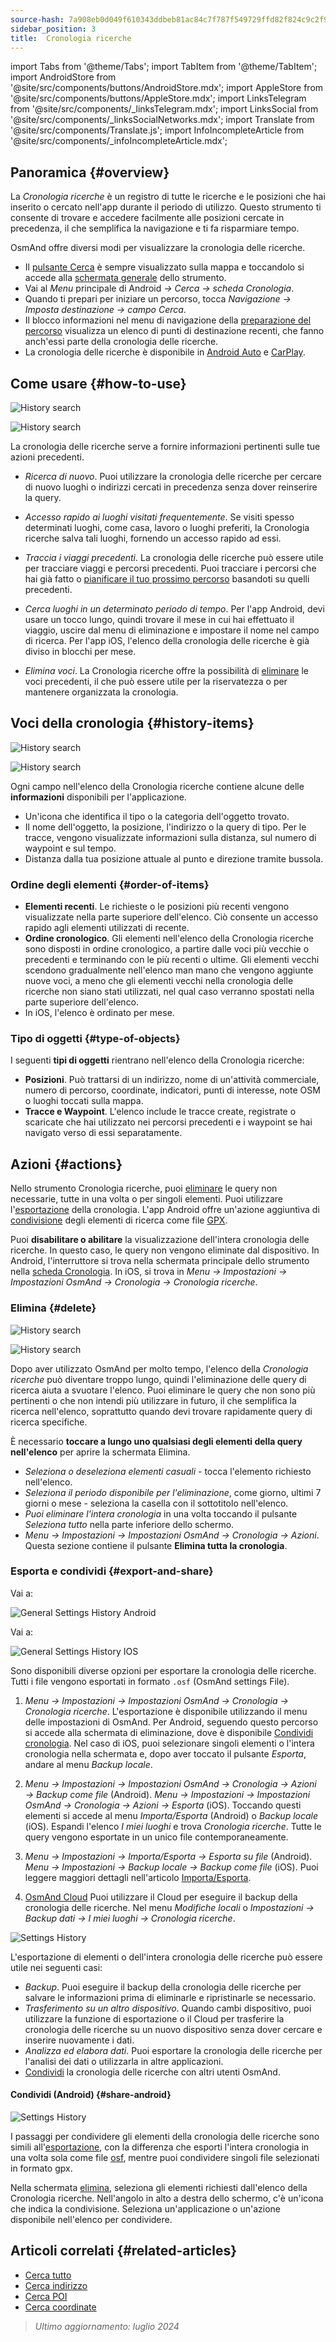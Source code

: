 ```yaml
---
source-hash: 7a908eb0d049f610343ddbeb81ac84c7f787f549729ffd82f824c9c2f9bd25d6
sidebar_position: 3
title:  Cronologia ricerche
---
```

import Tabs from '@theme/Tabs';
import TabItem from '@theme/TabItem';
import AndroidStore from '@site/src/components/buttons/AndroidStore.mdx';
import AppleStore from '@site/src/components/buttons/AppleStore.mdx';
import LinksTelegram from '@site/src/components/_linksTelegram.mdx';
import LinksSocial from '@site/src/components/_linksSocialNetworks.mdx';
import Translate from '@site/src/components/Translate.js';
import InfoIncompleteArticle from '@site/src/components/_infoIncompleteArticle.mdx';


## Panoramica {#overview}

La *Cronologia ricerche* è un registro di tutte le ricerche e le posizioni che hai inserito o cercato nell'app durante il periodo di utilizzo. Questo strumento ti consente di trovare e accedere facilmente alle posizioni cercate in precedenza, il che semplifica la navigazione e ti fa risparmiare tempo.

OsmAnd offre diversi modi per visualizzare la cronologia delle ricerche.

- Il [pulsante Cerca](../widgets/map-buttons.md#search) è sempre visualizzato sulla mappa e toccandolo si accede alla [schermata generale](#how-to-use) dello strumento.
- Vai al *Menu* principale di Android *→ Cerca → scheda Cronologia*.
- Quando ti prepari per iniziare un percorso, tocca *Navigazione → Imposta destinazione → campo Cerca*.
- Il blocco informazioni nel menu di navigazione della [preparazione del percorso](../navigation/setup/route-navigation.md#navigation-menu) visualizza un elenco di punti di destinazione recenti, che fanno anch'essi parte della cronologia delle ricerche.
- La cronologia delle ricerche è disponibile in [Android Auto](../navigation/auto-car.md#search) e [CarPlay](../navigation/car-play.md#search).


## Come usare {#how-to-use}

<Tabs groupId="operating-systems">

<TabItem value="android" label="Android">

![History search](@site/static/img/search/history_search_android.png)

</TabItem>

<TabItem value="ios" label="iOS">

![History search](@site/static/img/search/history_search_ios.png)

</TabItem>

</Tabs>

La cronologia delle ricerche serve a fornire informazioni pertinenti sulle tue azioni precedenti.

- *Ricerca di nuovo*. Puoi utilizzare la cronologia delle ricerche per cercare di nuovo luoghi o indirizzi cercati in precedenza senza dover reinserire la query.

- *Accesso rapido ai luoghi visitati frequentemente*. Se visiti spesso determinati luoghi, come casa, lavoro o luoghi preferiti, la Cronologia ricerche salva tali luoghi, fornendo un accesso rapido ad essi.

- *Traccia i viaggi precedenti*. La cronologia delle ricerche può essere utile per tracciare viaggi e percorsi precedenti. Puoi tracciare i percorsi che hai già fatto o [pianificare il tuo prossimo percorso](../plan-route/create-route.md) basandoti su quelli precedenti.

- *Cerca luoghi in un determinato periodo di tempo*. Per l'app Android, devi usare un tocco lungo, quindi trovare il mese in cui hai effettuato il viaggio, uscire dal menu di eliminazione e impostare il nome nel campo di ricerca. Per l'app iOS, l'elenco della cronologia delle ricerche è già diviso in blocchi per mese.

- *Elimina voci*. La Cronologia ricerche offre la possibilità di [eliminare](#delete) le voci precedenti, il che può essere utile per la riservatezza o per mantenere organizzata la cronologia.


## Voci della cronologia {#history-items}

<Tabs groupId="operating-systems">

<TabItem value="android" label="Android">

![History search](@site/static/img/search/history_search_android.png)

</TabItem>

<TabItem value="ios" label="iOS">

![History search](@site/static/img/search/history_search_ios.png)

</TabItem>

</Tabs>

Ogni campo nell'elenco della Cronologia ricerche contiene alcune delle **informazioni** disponibili per l'applicazione.

- Un'icona che identifica il tipo o la categoria dell'oggetto trovato.
- Il nome dell'oggetto, la posizione, l'indirizzo o la query di tipo. Per le tracce, vengono visualizzate informazioni sulla distanza, sul numero di waypoint e sul tempo.
- Distanza dalla tua posizione attuale al punto e direzione tramite bussola.


### Ordine degli elementi {#order-of-items}

- **Elementi recenti**. Le richieste o le posizioni più recenti vengono visualizzate nella parte superiore dell'elenco. Ciò consente un accesso rapido agli elementi utilizzati di recente.
- **Ordine cronologico**. Gli elementi nell'elenco della Cronologia ricerche sono disposti in ordine cronologico, a partire dalle voci più vecchie o precedenti e terminando con le più recenti o ultime. Gli elementi vecchi scendono gradualmente nell'elenco man mano che vengono aggiunte nuove voci, a meno che gli elementi vecchi nella cronologia delle ricerche non siano stati utilizzati, nel qual caso verranno spostati nella parte superiore dell'elenco.
- In iOS, l'elenco è ordinato per mese.

### Tipo di oggetti {#type-of-objects}

I seguenti **tipi di oggetti** rientrano nell'elenco della Cronologia ricerche:

- **Posizioni**. Può trattarsi di un indirizzo, nome di un'attività commerciale, numero di percorso, coordinate, indicatori, punti di interesse, note OSM o luoghi toccati sulla mappa.
- **Tracce e Waypoint**. L'elenco include le tracce create, registrate o scaricate che hai utilizzato nei percorsi precedenti e i waypoint se hai navigato verso di essi separatamente.


## Azioni {#actions}

Nello strumento Cronologia ricerche, puoi [eliminare](#delete) le query non necessarie, tutte in una volta o per singoli elementi. Puoi utilizzare l'[esportazione](#export-and-share) della cronologia. L'app Android offre un'azione aggiuntiva di [condivisione](#share-android) degli elementi di ricerca come file [GPX](../../technical/osmand-file-formats/osmand-gpx.md).

Puoi **disabilitare o abilitare** la visualizzazione dell'intera cronologia delle ricerche. In questo caso, le query non vengono eliminate dal dispositivo. In Android, l'interruttore si trova nella schermata principale dello strumento nella [scheda Cronologia](#overview). In iOS, si trova in *Menu → Impostazioni → Impostazioni OsmAnd → Cronologia → Cronologia ricerche*.


### Elimina {#delete}

<Tabs groupId="operating-systems">

<TabItem value="android" label="Android">

![History search](@site/static/img/search/history_search_delete_andr.png)

</TabItem>

<TabItem value="ios" label="iOS">

![History search](@site/static/img/search/history_search_delete_ios.png)

</TabItem>

</Tabs>

Dopo aver utilizzato OsmAnd per molto tempo, l'elenco della *Cronologia ricerche* può diventare troppo lungo, quindi l'eliminazione delle query di ricerca aiuta a svuotare l'elenco. Puoi eliminare le query che non sono più pertinenti o che non intendi più utilizzare in futuro, il che semplifica la ricerca nell'elenco, soprattutto quando devi trovare rapidamente query di ricerca specifiche.

È necessario **toccare a lungo uno qualsiasi degli elementi della query nell'elenco** per aprire la schermata Elimina.

- *Seleziona o deseleziona elementi casuali* - tocca l'elemento richiesto nell'elenco.
- *Seleziona il periodo disponibile per l'eliminazione*, come giorno, ultimi 7 giorni o mese - seleziona la casella con il sottotitolo nell'elenco.
- *Puoi eliminare l'intera cronologia* in una volta toccando il pulsante *Seleziona tutto* nella parte inferiore dello schermo.
- *Menu → Impostazioni → Impostazioni OsmAnd → Cronologia → Azioni*. Questa sezione contiene il pulsante **Elimina tutta la cronologia**.


### Esporta e condividi {#export-and-share}

<Tabs groupId="operating-systems">

<TabItem value="android" label="Android">

Vai a: *<Translate android="true" ids="shared_string_menu,shared_string_settings,osmand_settings,shared_string_history"/>*

![General Settings History Android](@site/static/img/personal/profiles/general_settings_history_android.png)

</TabItem>

<TabItem value="ios" label="iOS">

Vai a: *<Translate android="true" ids="shared_string_menu,shared_string_settings,osmand_settings,shared_string_history"/>*

![General Settings History IOS](@site/static/img/personal/profiles/history_settings_ios.png)

</TabItem>

</Tabs>

Sono disponibili diverse opzioni per esportare la cronologia delle ricerche. Tutti i file vengono esportati in formato `.osf` (OsmAnd settings File).

1. *Menu → Impostazioni → Impostazioni OsmAnd → Cronologia → Cronologia ricerche*.
L'esportazione è disponibile utilizzando il menu delle impostazioni di OsmAnd. Per Android, seguendo questo percorso si accede alla schermata di eliminazione, dove è disponibile [Condividi cronologia](#share-android). Nel caso di iOS, puoi selezionare singoli elementi o l'intera cronologia nella schermata e, dopo aver toccato il pulsante *Esporta*, andare al menu *Backup locale*.

2. *Menu → Impostazioni → Impostazioni OsmAnd → Cronologia → Azioni → Backup come file* (Android).
*Menu → Impostazioni → Impostazioni OsmAnd → Cronologia → Azioni → Esporta* (iOS).
Toccando questi elementi si accede al menu *Importa/Esporta* (Android) o *Backup locale* (iOS). Espandi l'elenco *I miei luoghi* e trova *Cronologia ricerche*. Tutte le query vengono esportate in un unico file contemporaneamente.

3. *Menu → Impostazioni → Importa/Esporta → Esporta su file* (Android).
*Menu → Impostazioni → Backup locale → Backup come file* (iOS).
Puoi leggere maggiori dettagli nell'articolo [Importa/Esporta](../personal/import-export.md#export).

4. [OsmAnd Cloud](../personal/osmand-cloud.md#select-data-to-back-up)
Puoi utilizzare il Cloud per eseguire il backup della cronologia delle ricerche. Nel menu *Modifiche locali* o *Impostazioni → Backup dati → I miei luoghi → Cronologia ricerche*.

![Settings History](@site/static/img/search/history_search_share_andr.png)

L'esportazione di elementi o dell'intera cronologia delle ricerche può essere utile nei seguenti casi:

- *Backup*. Puoi eseguire il backup della cronologia delle ricerche per salvare le informazioni prima di eliminarle e ripristinarle se necessario.
- *Trasferimento su un altro dispositivo*. Quando cambi dispositivo, puoi utilizzare la funzione di esportazione o il Cloud per trasferire la cronologia delle ricerche su un nuovo dispositivo senza dover cercare e inserire nuovamente i dati.
- *Analizza ed elabora dati*. Puoi esportare la cronologia delle ricerche per l'analisi dei dati o utilizzarla in altre applicazioni.
- [Condividi](#share-android) la cronologia delle ricerche con altri utenti OsmAnd.


#### Condividi (Android) {#share-android}

![Settings History](@site/static/img/search/history_search_share_andr.png)

I passaggi per condividere gli elementi della cronologia delle ricerche sono simili all'[esportazione](#export-and-share), con la differenza che esporti l'intera cronologia in una volta sola come file [osf](../../technical/osmand-file-formats/osmand-osf.md), mentre puoi condividere singoli file selezionati in formato gpx.

Nella schermata [elimina](#delete), seleziona gli elementi richiesti dall'elenco della Cronologia ricerche. Nell'angolo in alto a destra dello schermo, c'è un'icona che indica la condivisione. Seleziona un'applicazione o un'azione disponibile nell'elenco per condividere.


## Articoli correlati {#related-articles}

- [Cerca tutto](./search-all.md)
- [Cerca indirizzo](./search-address.md)
- [Cerca POI](./search-poi.md)
- [Cerca coordinate](./search-coordinates.md)


> *Ultimo aggiornamento: luglio 2024*